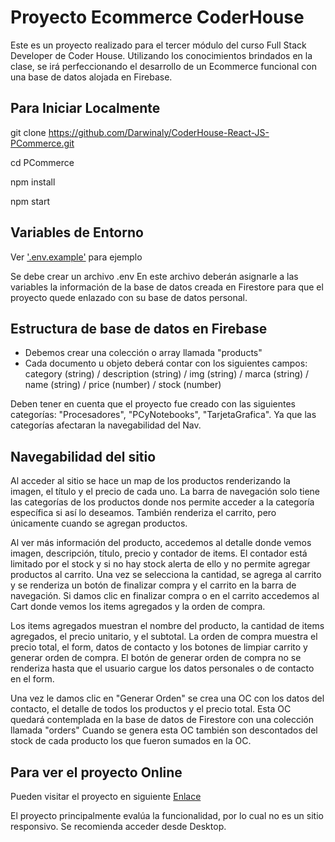 # Proyecto Ecommerce CoderHouse

Este es un proyecto realizado para el tercer módulo del curso Full Stack Developer de Coder House. Utilizando los conocimientos brindados en la clase, se irá perfeccionando el desarrollo de un Ecommerce funcional con una base de datos alojada en Firebase.


## Para Iniciar Localmente

git clone https://github.com/Darwinaly/CoderHouse-React-JS-PCommerce.git

cd PCommerce

npm install

npm start


## Variables de Entorno

Ver ['.env.example'](https://github.com/Darwinaly/CoderHouse-React-JS-PCommerce/blob/main/.env.example) para ejemplo

Se debe crear un archivo .env
En este archivo deberán asignarle a las variables la información de la base de datos creada en Firestore para que el proyecto quede enlazado con su base de datos personal.

## Estructura de base de datos en Firebase

- Debemos crear una colección o array llamada "products"
- Cada documento u objeto deberá contar con los siguientes campos: category (string) / description (string) / img (string) / marca (string) / name (string) / price (number) / stock (number)

Deben tener en cuenta que el proyecto fue creado con las siguientes categorías: "Procesadores", "PCyNotebooks", "TarjetaGrafica". Ya que las categorías afectaran la navegabilidad del Nav.

## Navegabilidad del sitio

Al acceder al sitio se hace un map de los productos renderizando la imagen, el título y el precio de cada uno.
La barra de navegación solo tiene las categorías de los productos donde nos permite acceder a la categoría específica si así lo deseamos. También renderiza el carrito, pero únicamente cuando se agregan productos.

Al ver más información del producto, accedemos al detalle donde vemos imagen, descripción, título, precio y contador de items.
El contador está limitado por el stock y si no hay stock alerta de ello y no permite agregar productos al carrito.
Una vez se selecciona la cantidad, se agrega al carrito y se renderiza un botón de finalizar compra y el carrito en la barra de navegación.
Si damos clic en finalizar compra o en el carrito accedemos al Cart donde vemos los items agregados y la orden de compra.

Los items agregados muestran el nombre del producto, la cantidad de items agregados, el precio unitario, y el subtotal.
La orden de compra muestra el precio total, el form, datos de contacto y los botones de limpiar carrito y generar orden de compra.
El botón de generar orden de compra no se renderiza hasta que el usuario cargue los datos personales o de contacto en el form.

Una vez le damos clic en "Generar Orden" se crea una OC con los datos del contacto, el detalle de todos los productos y el precio total. Esta OC quedará contemplada en la base de datos de Firestore con una colección llamada "orders"
Cuando se genera esta OC también son descontados del stock de cada producto los que fueron sumados en la OC.

## Para ver el proyecto Online

Pueden visitar el proyecto en siguiente [Enlace](https://coder-house-react-js-pc-ommerce.vercel.app/)

El proyecto principalmente evalúa la funcionalidad, por lo cual no es un sitio responsivo. Se recomienda acceder desde Desktop.



